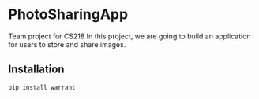 # PhotoSharingApp
Team project for CS218
In this project, we are going to build an application for users to store and share images.

## Installation
`pip install warrant`
